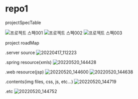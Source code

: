 # repo1
projectSpecTable

![프로젝트 스펙001](https://user-images.githubusercontent.com/84042181/169457568-0c92f7b1-c078-4105-84c6-af6ca37d04d6.jpg)
![프로젝트 스펙002](https://user-images.githubusercontent.com/84042181/169457576-21858866-50ad-4149-bb29-c0c27facd89e.jpg)
![프로젝트 스펙003](https://user-images.githubusercontent.com/84042181/169460117-e9f2b7ba-5ada-4198-b525-2be02fcf44a7.jpg)




project roadMap


.server source
![20220417_112223](https://user-images.githubusercontent.com/84042181/169459351-94ff2110-f45b-49bc-bfe4-20a3b40d76dd.png)

.spring resource(xmls)
![20220520_144428](https://user-images.githubusercontent.com/84042181/169459454-c4ca5f1c-e97c-4e94-a4b3-5c76cadc016a.png)

.web resource(jsp)
![20220520_144600](https://user-images.githubusercontent.com/84042181/169459528-0217e35e-fc23-4fea-8df0-13edc1199dbd.png)
![20220520_144638](https://user-images.githubusercontent.com/84042181/169459537-06a1a83b-552a-4a43-9488-cefafb2d59dc.png)

.contents(img files, css, js, etc...)
![20220520_144719](https://user-images.githubusercontent.com/84042181/169459707-7acfed5c-a483-4219-a866-57355df64fb9.png)

.etc
![20220520_144752](https://user-images.githubusercontent.com/84042181/169459758-6e62e1a7-91ba-40b3-ad6f-286a1901f866.png)
























